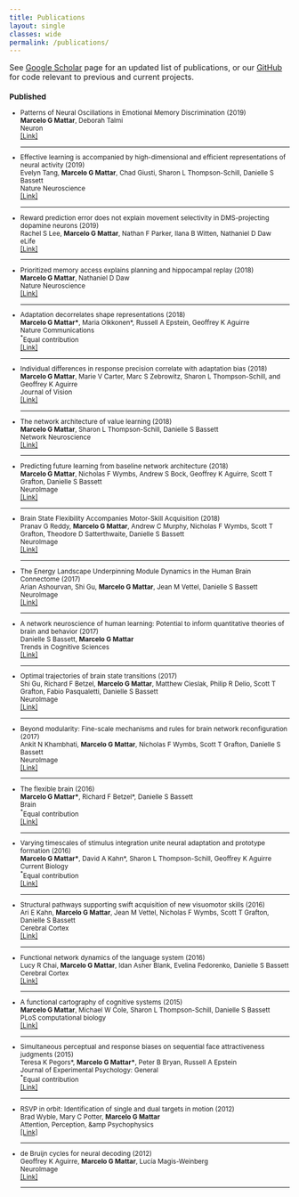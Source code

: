 ```yaml
---
title: Publications
layout: single
classes: wide
permalink: /publications/
---
```

<section id="publications" class="container content-section text-left">
  <div class="row">
    <div class="col-md-10 col-md-offset-1">
<!--       <h2 id="publications">Publications</h2> -->

<p>See <a href="https://scholar.google.com/citations?hl=en&amp;user=tcCGGDsZJUsC&amp;view_op=list_works&amp;sortby=pubdate" target="_blank">Google Scholar</a> page for an updated list of publications, or our <a href="http://github.com/marcelomattar" target="_blank">GitHub</a> for code relevant to previous and current projects.</p>
<small>
<!--
### Submitted

<ul>

<li>
  <div>
      <div class="title">Effective learning is accompanied by increasingly efficient dimensionality of whole-brain responses (Provisionally accepted in Nature Neuroscience)<br/></div>
      <div class="authors">Evelyn Tang, <b>Marcelo G Mattar</b>, Chad Giusti, Sharon L Thompson-Schill, Danielle S Bassett<br/></div>
      <div class="links"><a href="https://arxiv.org/abs/1709.10045">[arXiv preprint]</a></div>
  </div>
</li>
<hr/>

<li>
  <div>
      <div class="title">Value representations do not explain movement selectivity in DMS-projecting dopamine neurons (Under review)<br/></div>
      <div class="authors">Rachel S Lee, <b>Marcelo G Mattar</b>, Nathan F Parker, Ilana B Witten, Nathaniel D Daw<br/></div>
      <div class="links"><a href="https://www.biorxiv.org/content/early/2018/10/19/447532">[bioRxiv preprint]</a></div>
  </div>
</li>
<hr/>

<li>
  <div>
      <div class="title">Dynamic constraints on activity and connectivity during the learning of value. (Under review)<br/></div>
      <div class="authors">Azeez Adebimpe, Maxwell Bertolero, Ankit N Khambhati, <b>Marcelo G Mattar</b>, Daniel Romer, Sharon L Thompson-Schill, Danielle S Bassett<br/></div>
      <div class="links"><a href="https://www.biorxiv.org/content/early/2018/10/20/448464">[bioRxiv preprint]</a></div>
  </div>
</li>
<hr/>

</ul>
//-->

<h3 id="published">Published</h3>

<ul>
  
  <li>
    <div>
      <div class="title">Patterns of Neural Oscillations in Emotional Memory Discrimination (2019)<br /></div>
      <div class="authors"><b>Marcelo G Mattar</b>, Deborah Talmi<br /></div>
      <div class="publisher">Neuron<br /></div>
      <div class="links"><a href="https://www.sciencedirect.com/science/article/pii/S0896627319304313">[Link]</a></div>
    </div>
  </li>
  <hr />
  
  <li>
    <div>
      <div class="title">Effective learning is accompanied by high-dimensional and efficient representations of neural activity (2019)<br /></div>
      <div class="authors">Evelyn Tang, <b>Marcelo G Mattar</b>, Chad Giusti, Sharon L Thompson-Schill, Danielle S Bassett<br /></div>
      <div class="publisher">Nature Neuroscience<br /></div>
      <div class="links"><a href="https://www.nature.com/articles/s41593-019-0400-9">[Link]</a></div>
    </div>
  </li>
  <hr />

  <li>
    <div>
      <div class="title">Reward prediction error does not explain movement selectivity in DMS-projecting dopamine neurons (2019)<br /></div>
      <div class="authors">Rachel S Lee, <b>Marcelo G Mattar</b>, Nathan F Parker, Ilana B Witten, Nathaniel D Daw<br /></div>
      <div class="publisher">eLife<br /></div>
      <div class="links"><a href="https://elifesciences.org/articles/42992">[Link]</a></div>
    </div>
  </li>
  <hr />

  <li>
    <div>
      <div class="title">Prioritized memory access explains planning and hippocampal replay (2018)<br /></div>
      <div class="authors"><b>Marcelo G Mattar</b>, Nathaniel D Daw<br /></div>
      <div class="publisher">Nature Neuroscience<br /></div>
      <div class="links"><a href="https://rdcu.be/9Pjq">[Link]</a></div>
    </div>
  </li>
  <hr />

  <li>
    <div>
      <div class="title">Adaptation decorrelates shape representations (2018)<br /></div>
      <div class="authors"><b>Marcelo G Mattar*</b>, Maria Olkkonen*, Russell A Epstein, Geoffrey K Aguirre<br /></div>
      <div class="publisher">Nature Communications<br /></div>
      <div class="note"><sup>*</sup>Equal contribution</div>
      <div class="links"><a href="https://www.nature.com/articles/s41467-018-06278-y">[Link]</a></div>
    </div>
  </li>
  <hr />

  <li>
    <div>
      <div class="title">Individual differences in response precision correlate with adaptation bias (2018)<br /></div>
      <div class="authors"><b>Marcelo G Mattar</b>, Marie V Carter, Marc S Zebrowitz, Sharon L Thompson-Schill, and Geoffrey K Aguirre<br /></div>
      <div class="publisher">Journal of Vision<br /></div>
      <div class="links"><a href="https://jov.arvojournals.org/article.aspx?articleid=2719510">[Link]</a></div>
    </div>
  </li>
  <hr />

  <li>
    <div>
        <div class="title">The network architecture of value learning (2018)<br /></div>
        <div class="authors"><b>Marcelo G Mattar</b>, Sharon L Thompson-Schill, Danielle S Bassett<br /></div>
        <div class="publisher">Network Neuroscience<br /></div>
        <div class="links"><a href="https://www.mitpressjournals.org/doi/abs/10.1162/NETN_a_00021">[Link]</a></div>
    </div>
  </li>
  <hr />

  <li>
    <div>
        <div class="title">Predicting future learning from baseline network architecture (2018)<br /></div>
        <div class="authors"><b>Marcelo G Mattar</b>, Nicholas F Wymbs, Andrew S Bock, Geoffrey K Aguirre, Scott T Grafton, Danielle S Bassett<br /></div>
        <div class="publisher">NeuroImage<br /></div>
        <div class="links"><a href="https://www.sciencedirect.com/science/article/pii/S1053811918300375">[Link]</a></div>
    </div>
  </li>
  <hr />

  <li>
    <div>
        <div class="title">Brain State Flexibility Accompanies Motor-Skill Acquisition (2018)<br /></div>
        <div class="authors">Pranav G Reddy, <b>Marcelo G Mattar</b>, Andrew C Murphy, Nicholas F Wymbs, Scott T Grafton, Theodore D Satterthwaite, Danielle S Bassett<br /></div>
        <div class="publisher">NeuroImage<br /></div>
        <div class="links"><a href="http://www.sciencedirect.com/science/article/pii/S1053811917311175">[Link]</a></div>
    </div>
  </li>
  <hr />

  <li>
    <div>
        <div class="title">The Energy Landscape Underpinning Module Dynamics in the Human Brain Connectome (2017)<br /></div>
        <div class="authors">Arian Ashourvan, Shi Gu, <b>Marcelo G Mattar</b>, Jean M Vettel, Danielle S Bassett<br /></div>
        <div class="publisher">NeuroImage<br /></div>
        <div class="links"><a href="http://www.sciencedirect.com/science/article/pii/S1053811917304676">[Link]</a></div>
    </div>
  </li>
  <hr />

  <li>
    <div>
        <div class="title">A network neuroscience of human learning: Potential to inform quantitative theories of brain and behavior (2017)<br /></div>
        <div class="authors">Danielle S Bassett, <b>Marcelo G Mattar</b><br /></div>
        <div class="publisher">Trends in Cognitive Sciences<br /></div>
        <div class="links"><a href="http://www.sciencedirect.com/science/article/pii/S1364661317300165">[Link]</a></div>
    </div>
  </li>
  <hr />

  <li>
    <div>
        <div class="title">Optimal trajectories of brain state transitions (2017)<br /></div>
        <div class="authors">Shi Gu, Richard F Betzel, <b>Marcelo G Mattar</b>, Matthew Cieslak, Philip R Delio, Scott T Grafton, Fabio Pasqualetti, Danielle S Bassett<br /></div>
        <div class="publisher">NeuroImage<br /></div>
        <div class="links"><a href="http://www.sciencedirect.com/science/article/pii/S1053811917300058">[Link]</a></div>
    </div>
  </li>
  <hr />

  <li>
    <div>
        <div class="title">Beyond modularity: Fine-scale mechanisms and rules for brain network reconfiguration (2017)<br /></div>
        <div class="authors">Ankit N Khambhati, <b>Marcelo G Mattar</b>, Nicholas F Wymbs, Scott T Grafton, Danielle S Bassett<br /></div>
        <div class="publisher">NeuroImage<br /></div>
        <div class="links"><a href="http://www.sciencedirect.com/science/article/pii/S1053811917309229">[Link]</a></div>
    </div>
  </li>
  <hr />

  <li>
    <div>
        <div class="title"> The flexible brain (2016)<br /></div>
        <div class="authors"><b>Marcelo G Mattar*</b>, Richard F Betzel*, Danielle S Bassett<br /></div>
        <div class="publisher">Brain<br /></div>
        <div class="note"><sup>*</sup>Equal contribution</div>
        <div class="links"><a href="https://academic.oup.com/brain/article-abstract/139/8/2110/1754015">[Link]</a></div>
    </div>
  </li>
  <hr />

  <li>
    <div>
        <div class="title"> Varying timescales of stimulus integration unite neural adaptation and prototype formation (2016)<br /></div>
        <div class="authors"><b>Marcelo G Mattar*</b>, David A Kahn*, Sharon L Thompson-Schill, Geoffrey K Aguirre<br /></div>
        <div class="publisher">Current Biology<br /></div>
        <div class="note"><sup>*</sup>Equal contribution</div>
        <div class="links"><a href="http://www.sciencedirect.com/science/article/pii/S0960982216304195">[Link]</a></div>
    </div>
  </li>
  <hr />

  <li>
    <div>
        <div class="title"> Structural pathways supporting swift acquisition of new visuomotor skills (2016)<br /></div>
        <div class="authors">Ari E Kahn, <b>Marcelo G Mattar</b>, Jean M Vettel, Nicholas F Wymbs, Scott T Grafton, Danielle S Bassett<br /></div>
        <div class="publisher">Cerebral Cortex<br /></div>
        <div class="links"><a href="https://academic.oup.com/cercor/article/doi/10.1093/cercor/bhw335/2632738/Structural-Pathways-Supporting-Swift-Acquisition">[Link]</a></div>
    </div>
  </li>
  <hr />

  <li>
    <div>
        <div class="title"> Functional network dynamics of the language system (2016)<br /></div>
        <div class="authors">Lucy R Chai, <b>Marcelo G Mattar</b>, Idan Asher Blank, Evelina Fedorenko, Danielle S Bassett<br /></div>
        <div class="publisher">Cerebral Cortex<br /></div>
        <div class="links"><a href="https://academic.oup.com/cercor/article-abstract/26/11/4148/2374068">[Link]</a></div>
    </div>
  </li>
  <hr />

  <li>
    <div>
        <div class="title"> A functional cartography of cognitive systems (2015)<br /></div>
        <div class="authors"><b>Marcelo G Mattar</b>, Michael W Cole, Sharon L Thompson-Schill, Danielle S Bassett<br /></div>
        <div class="publisher">PLoS computational biology<br /></div>
        <div class="links"><a href="http://journals.plos.org/ploscompbiol/article?id=10.1371/journal.pcbi.1004533">[Link]</a></div>
    </div>
  </li>
  <hr />

  <li>
    <div>
        <div class="title"> Simultaneous perceptual and response biases on sequential face attractiveness judgments (2015)<br /></div>
        <div class="authors">Teresa K Pegors*, <b>Marcelo G Mattar*</b>, Peter B Bryan, Russell A Epstein<br /></div>
        <div class="publisher">Journal of Experimental Psychology: General<br /></div>
        <div class="note"><sup>*</sup>Equal contribution</div>
        <div class="links"><a href="http://psycnet.apa.org/journals/xge/144/3/664/">[Link]</a></div>
    </div>
  </li>
  <hr />

  <li>
    <div>
        <div class="title"> RSVP in orbit: Identification of single and dual targets in motion (2012)<br /></div>
        <div class="authors">Brad Wyble, Mary C Potter, <b>Marcelo G Mattar</b><br /></div>
        <div class="publisher">Attention, Perception, &amp;amp Psychophysics<br /></div>
        <div class="links"><a href="http://link.springer.com/article/10.3758/s13414-011-0254-z">[Link]</a></div>
    </div>
  </li>
  <hr />
  <li>
    <div>
        <div class="title"> de Bruijn cycles for neural decoding (2012)<br /></div>
        <div class="authors">Geoffrey K Aguirre, <b>Marcelo G Mattar</b>, Lucía Magis-Weinberg<br /></div>
        <div class="publisher">NeuroImage<br /></div>
        <div class="links"><a href="http://www.sciencedirect.com/science/article/pii/S1053811911001431">[Link]</a></div>
    </div>
  </li>
  <hr />
</ul>

<!--     </div> -->
  </div>
</section>
</small>
<!-- Publications End -->
